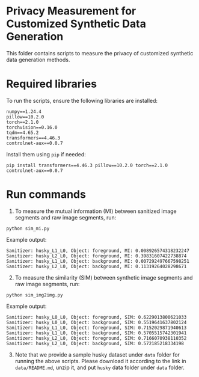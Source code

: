 # Privacy Measurement for Customized Synthetic Data Generation
This folder contains scripts to measure the privacy of customized synthetic data generation methods.

# Required libraries
To run the scripts, ensure the following libraries are installed:
```
numpy==1.24.4
pillow==10.2.0
torch==2.1.0
torchvision==0.16.0
tqdm==4.65.2
transformers==4.46.3
controlnet-aux==0.0.7
```

Install them using `pip` if needed:
```
pip install transformers==4.46.3 pillow==10.2.0 torch==2.1.0 controlnet-aux==0.0.7
```

# Run commands
1. To measure the mutual information (MI) between sanitized image segments and raw image segments, run:
```
python sim_mi.py
```
Example output:
```
Sanitizer: husky_L1_L0, Object: foreground, MI: 0.008926574318232247
Sanitizer: husky_L2_L0, Object: foreground, MI: 0.39831607422738874
Sanitizer: husky_L1_L0, Object: background, MI: 0.007292497667598251
Sanitizer: husky_L2_L0, Object: background, MI: 0.11319264028298671
```
2. To measure the similarity (SIM) between synthetic image segments and raw image segments, run:
```
python sim_img2img.py
```
Example output:
```
Sanitizer: husky_L0_L0, Object: foreground, SIM: 0.6229013800621033
Sanitizer: husky_L0_L0, Object: background, SIM: 0.5519641637802124
Sanitizer: husky_L1_L0, Object: foreground, SIM: 0.7152029871940613
Sanitizer: husky_L1_L0, Object: background, SIM: 0.5705515742301941
Sanitizer: husky_L2_L0, Object: foreground, SIM: 0.7166070938110352
Sanitizer: husky_L2_L0, Object: background, SIM: 0.572185218334198
```
3. Note that we provide a sample husky dataset under `data` folder for running the above scripts. Please download it according to the link in `data/README.md`, unzip it, and put `husky` data folder under `data` folder.
